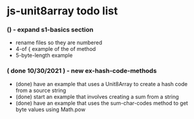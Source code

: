 # js-unit8array todo list

### () - expand s1-basics section
* rename files so they are numbered
* 4-of { example of the of method
* 5-byte-length example

### ( done 10/30/2021 ) - new ex-hash-code-methods
* (done) have an example that uses a Unit8Array to create a hash code from a source string
* (done) start an example that involves creating a sum from a string
* (done) have an example that uses the sum-char-codes method to get byte values using Math.pow